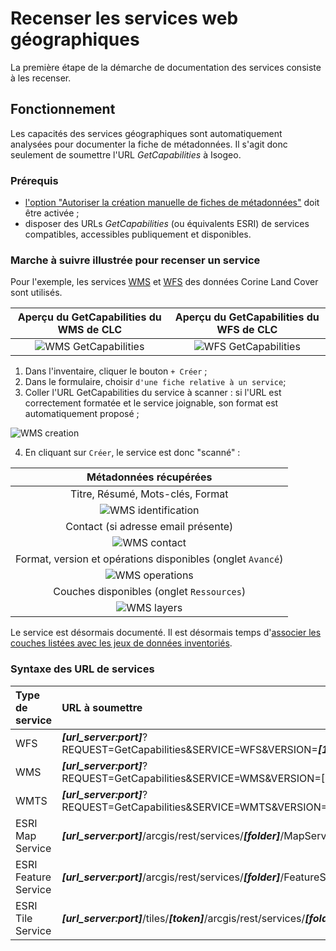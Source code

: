 # Recenser les services web géographiques

La première étape de la démarche de documentation des services consiste à les recenser.

## Fonctionnement

Les capacités des services géographiques sont automatiquement analysées pour documenter la fiche de métadonnées. Il s'agit donc seulement de soumettre l'URL *GetCapabilities* à Isogeo.

### Prérequis

* [l'option "Autoriser la création manuelle de fiches de métadonnées"](/fr/features/admin/group.html#autoriser-la-création-de-fiches-manuelles) doit être activée ;
* disposer des URLs *GetCapabilities* (ou équivalents ESRI) de services compatibles, accessibles publiquement et disponibles.

### Marche à suivre illustrée pour recenser un service

Pour l'exemple, les services [WMS](http://clc.developpement-durable.gouv.fr/geoserver/wms?request=GetCapabilities&service=WMS) et [WFS](http://clc.developpement-durable.gouv.fr/geoserver/wfs?request=GetCapabilities&service=WFS) des données Corine Land Cover sont utilisés.

| Aperçu du GetCapabilities du WMS de CLC | Aperçu du GetCapabilities du WFS de CLC |
| :-------------------------------------: | :-------------------------------------: |
| ![WMS GetCapabilities](/images/inv_edit_srv_CLC_WMS_GetCap.png "Capture d'écran du GetCapabilities du service WMS des données Corine Land Covver (MEDDE)") | ![WFS GetCapabilities](/images/inv_edit_srv_CLC_WFS_GetCap.png "Capture d'écran du GetCapabilities du service WFS des données Corine Land Covver (MEDDE)") |

1. Dans l'inventaire, cliquer le bouton `+ Créer` ;
2. Dans le formulaire, choisir `d'une fiche relative à un service`;
3. Coller l'URL GetCapabilities du service à scanner : si l'URL est correctement formatée et le service joignable, son format est automatiquement proposé ;

![WMS creation](/images/inv_edit_srv_CLC_WMS_creation.png "Création de la fiche service WMS")

4. En cliquant sur `Créer`, le service est donc "scanné" :

| Métadonnées récupérées |
| :--------------------: |
| Titre, Résumé, Mots-clés, Format |
| ![WMS identification](/images/inv_edit_srv_CLC_WMS_identification.png "Open Geospatial Consortium") |
| Contact (si adresse email présente) |
| ![WMS contact](/images/inv_edit_srv_CLC_WMS_contacts.png "Open Geospatial Consortium") |
| Format, version et opérations disponibles (onglet `Avancé`) |
| ![WMS operations](/images/inv_edit_srv_CLC_WMS_operations.png "Open Geospatial Consortium") |
| Couches disponibles (onglet `Ressources`) |
| ![WMS layers](/images/inv_edit_srv_CLC_WMS_layers.png "Open Geospatial Consortium") |

Le service est désormais documenté. Il est désormais temps d'[associer les couches listées avec les jeux de données inventoriés](srv_association.html).

### Syntaxe des URL de services

| Type de service      | URL à soumettre                              |
| :------------------- | :------------------------------------------- |
| WFS                  | ***[url_server:port]***?REQUEST=GetCapabilities&SERVICE=WFS&VERSION=***[1.1.0 / 2.0.0]*** |
| WMS                  | ***[url_server:port]***?REQUEST=GetCapabilities&SERVICE=WMS&VERSION=[1.1.1 / 1.3.0] |
| WMTS                 | ***[url_server:port]***?REQUEST=GetCapabilities&SERVICE=WMTS&VERSION=1.0.0 |
| ESRI Map Service     | ***[url_server:port]***/arcgis/rest/services/***[folder]***/MapServer |
| ESRI Feature Service | ***[url_server:port]***/arcgis/rest/services/***[folder]***/FeatureServer |
| ESRI Tile Service    | ***[url_server:port]***/tiles/***[token]***/arcgis/rest/services/***[folder]***/MapServer |
